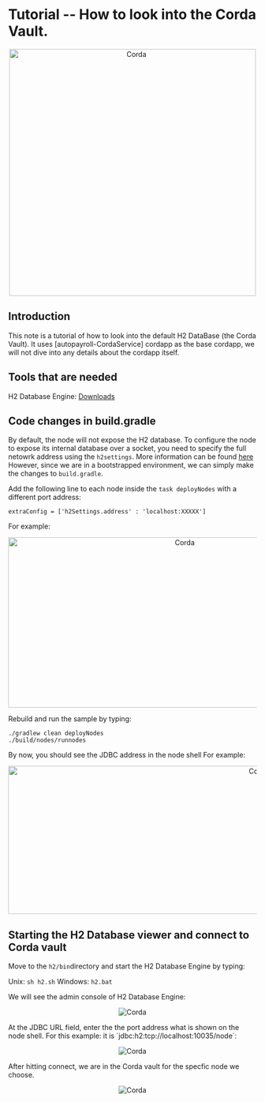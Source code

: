# Tutorial -- How to look into the Corda Vault.
<p align="center">
  <img src="https://www.corda.net/wp-content/uploads/2016/11/fg005_corda_b.png" alt="Corda" width="500">
</p>

## Introduction 
This note is a tutorial of how to look into the default H2 DataBase (the Corda Vault). It uses [autopayroll-CordaService] cordapp as the base cordapp, we will not dive into any details about the cordapp itself.

## Tools that are needed  
H2 Database Engine:  [Downloads](https://www.h2database.com/html/download.html)


## Code changes in build.gradle
By default, the node will not expose the H2 database. To configure the node to expose its internal database over a socket, you need to specify the full netowrk address using the `h2settings`. More information can be found [here](https://docs.corda.net/node-database-access-h2.html)
However, since we are in a bootstrapped environment, we can simply make the changes to `build.gradle`. 

Add the following line to each node inside the `task deployNodes` with a different port address:
```
extraConfig = ['h2Settings.address' : 'localhost:XXXXX']
```
For example: 
<p align="center">
  <img src="https://github.com/corda/samples/blob/add-samples/autopayroll-H2Database/screenshots/extraConfig.png" alt="Corda" width="700" height="345">
</p>

Rebuild and run the sample by typing:
```
./gradlew clean deployNodes
./build/nodes/runnodes
```

By now, you should see the JDBC address in the node shell
For example: 
<p align="center">
  <img src="https://github.com/corda/samples/blob/add-samples/autopayroll-H2Database/screenshots/10035.png" alt="Corda" width="1000" height="300" >
</p>


## Starting the H2 Database viewer and connect to Corda vault
Move to the `h2/bin`directory and start the H2 Database Engine by typing: 

Unix: `sh h2.sh`
Windows: `h2.bat`

We will see the admin console of H2 Database Engine:
<p align="center">
  <img src="https://github.com/corda/samples/blob/add-samples/autopayroll-H2Database/screenshots/H2Console.png" alt="Corda">
</p>
At the JDBC URL field, enter the the port address what is shown on the node shell. For this example: it is `jdbc:h2:tcp://localhost:10035/node`: 

<p align="center">
  <img src="https://github.com/corda/samples/blob/add-samples/autopayroll-H2Database/screenshots/10035jdbc.png" alt="Corda">
</p>

After hitting connect, we are in the Corda vault for the specfic node we choose. 



<p align="center">
  <img src="https://github.com/corda/samples/blob/add-samples/autopayroll-H2Database/screenshots/vault.png" alt="Corda">
</p>
